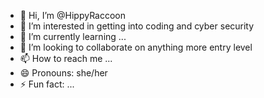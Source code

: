 - 👋 Hi, I’m @HippyRaccoon
- 👀 I’m interested in getting into coding and cyber security 
- 🌱 I’m currently learning ...
- 💞️ I’m looking to collaborate on anything more entry level
- 📫 How to reach me ...
- 😄 Pronouns: she/her
- ⚡ Fun fact: ...

<!---
HippyRaccoon/HippyRaccoon is a ✨ special ✨ repository because its `README.md` (this file) appears on your GitHub profile.
You can click the Preview link to take a look at your changes.
--->

